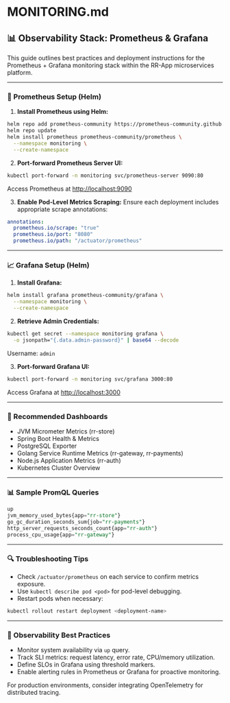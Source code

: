 # MONITORING.md

## 📊 Observability Stack: Prometheus & Grafana

This guide outlines best practices and deployment instructions for the Prometheus + Grafana monitoring stack within the RR-App microservices platform.

---

### 🔧 Prometheus Setup (Helm)

1. **Install Prometheus using Helm:**
```bash
helm repo add prometheus-community https://prometheus-community.github.io/helm-charts
helm repo update
helm install prometheus prometheus-community/prometheus \
  --namespace monitoring \
  --create-namespace
```

2. **Port-forward Prometheus Server UI:**
```bash
kubectl port-forward -n monitoring svc/prometheus-server 9090:80
```
Access Prometheus at [http://localhost:9090](http://localhost:9090)

3. **Enable Pod-Level Metrics Scraping:**
Ensure each deployment includes appropriate scrape annotations:
```yaml
annotations:
  prometheus.io/scrape: "true"
  prometheus.io/port: "8080"
  prometheus.io/path: "/actuator/prometheus"
```

---

### 📈 Grafana Setup (Helm)

1. **Install Grafana:**
```bash
helm install grafana prometheus-community/grafana \
  --namespace monitoring \
  --create-namespace
```

2. **Retrieve Admin Credentials:**
```bash
kubectl get secret --namespace monitoring grafana \
  -o jsonpath="{.data.admin-password}" | base64 --decode
```
Username: `admin`

3. **Port-forward Grafana UI:**
```bash
kubectl port-forward -n monitoring svc/grafana 3000:80
```
Access Grafana at [http://localhost:3000](http://localhost:3000)

---

### 📂 Recommended Dashboards
- JVM Micrometer Metrics (rr-store)
- Spring Boot Health & Metrics
- PostgreSQL Exporter
- Golang Service Runtime Metrics (rr-gateway, rr-payments)
- Node.js Application Metrics (rr-auth)
- Kubernetes Cluster Overview

---

### 📊 Sample PromQL Queries
```sql
up
jvm_memory_used_bytes{app="rr-store"}
go_gc_duration_seconds_sum{job="rr-payments"}
http_server_requests_seconds_count{app="rr-auth"}
process_cpu_usage{app="rr-gateway"}
```

---

### 🔍 Troubleshooting Tips
- Check `/actuator/prometheus` on each service to confirm metrics exposure.
- Use `kubectl describe pod <pod>` for pod-level debugging.
- Restart pods when necessary:
```bash
kubectl rollout restart deployment <deployment-name>
```

---

### 📌 Observability Best Practices
- Monitor system availability via `up` query.
- Track SLI metrics: request latency, error rate, CPU/memory utilization.
- Define SLOs in Grafana using threshold markers.
- Enable alerting rules in Prometheus or Grafana for proactive monitoring.

For production environments, consider integrating OpenTelemetry for distributed tracing.

